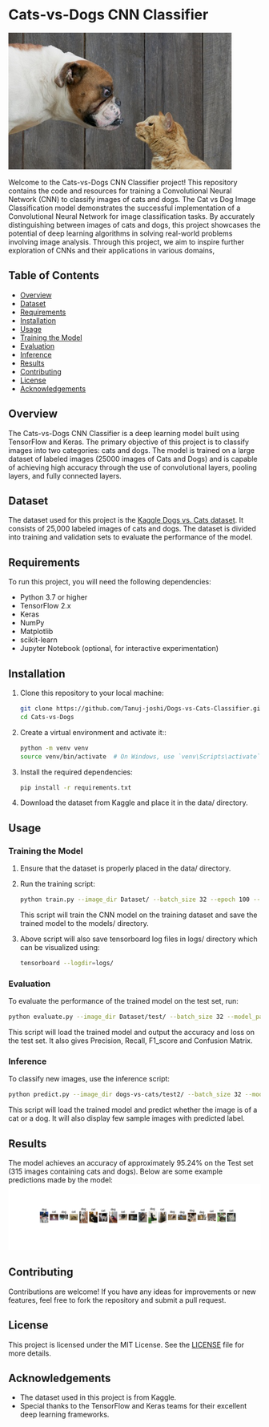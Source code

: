 # Cats-vs-Dogs CNN Classifier

![Description of image](intro-image.png)

Welcome to the Cats-vs-Dogs CNN Classifier project! This repository contains the code and resources for training a Convolutional Neural Network (CNN) to classify images of cats and dogs. The Cat vs Dog Image Classification model demonstrates the successful implementation of a Convolutional Neural Network for image classification tasks. By accurately distinguishing between images of cats and dogs, this project showcases the potential of deep learning algorithms in solving real-world problems involving image analysis. Through this project, we aim to inspire further exploration of CNNs and their applications in various domains,

## Table of Contents

- [Overview](#overview)
- [Dataset](#dataset)
- [Requirements](#requirements)
- [Installation](#installation)
- [Usage](#usage)
- [Training the Model](#training-the-model)
- [Evaluation](#evaluation)
- [Inference](#inference)
- [Results](#results)
- [Contributing](#contributing)
- [License](#license)
- [Acknowledgements](#acknowledgements)

## Overview

The Cats-vs-Dogs CNN Classifier is a deep learning model built using TensorFlow and Keras. The primary objective of this project is to classify images into two categories: cats and dogs. The model is trained on a large dataset of labeled images (25000 images of Cats and Dogs) and is capable of achieving high accuracy through the use of convolutional layers, pooling layers, and fully connected layers.

## Dataset

The dataset used for this project is the [Kaggle Dogs vs. Cats dataset](https://www.kaggle.com/c/dogs-vs-cats). It consists of 25,000 labeled images of cats and dogs. The dataset is divided into training and validation sets to evaluate the performance of the model.

## Requirements

To run this project, you will need the following dependencies:

- Python 3.7 or higher
- TensorFlow 2.x
- Keras
- NumPy
- Matplotlib
- scikit-learn
- Jupyter Notebook (optional, for interactive experimentation)

## Installation

1. Clone this repository to your local machine:

   ```bash
   git clone https://github.com/Tanuj-joshi/Dogs-vs-Cats-Classifier.git 
   cd Cats-vs-Dogs
   ```

2. Create a virtual environment and activate it::

   ```bash
   python -m venv venv
   source venv/bin/activate  # On Windows, use `venv\Scripts\activate`
   ```

3. Install the required dependencies:

   ```bash
   pip install -r requirements.txt
   ```
4. Download the dataset from Kaggle and place it in the data/ directory.

## Usage

### Training the Model

1. Ensure that the dataset is properly placed in the data/ directory.

2. Run the training script:

   ```bash
   python train.py --image_dir Dataset/ --batch_size 32 --epoch 100 --patience 3 --model_path model/
   ```
   This script will train the CNN model on the training dataset and save the trained model to the models/ directory.

3. Above script will also save tensorboard log files in logs/ directory which can be visualized using:

   ```bash
   tensorboard --logdir=logs/
   ```

### Evaluation

 To evaluate the performance of the trained model on the test set, run:

   ```bash
   python evaluate.py --image_dir Dataset/test/ --batch_size 32 --model_path model/
   ```
This script will load the trained model and output the accuracy and loss on the test set.
It also gives Precision, Recall, F1_score and Confusion Matrix.


### Inference

To classify new images, use the inference script:

   ```bash
   python predict.py --image_dir dogs-vs-cats/test2/ --batch_size 32 --model_path model/
   ```
This script will load the trained model and predict whether the image is of a cat or a dog. 
It will also display few sample images with predicted label.

## Results

The model achieves an accuracy of approximately 95.24% on the Test set (315 images containing cats and dogs). Below are some example predictions made by the model:
![Description of image](sample_result.png)
## Contributing

Contributions are welcome! If you have any ideas for improvements or new features, feel free to fork the repository and submit a pull request.

## License

This project is licensed under the MIT License. See the [LICENSE](LICENSE) file for more details.

## Acknowledgements

- The dataset used in this project is from Kaggle.
- Special thanks to the TensorFlow and Keras teams for their excellent deep learning frameworks.



